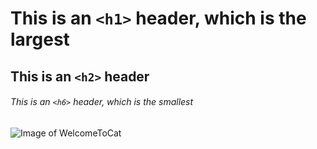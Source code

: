 # This is an `<h1>` header, which is the largest
## This is an `<h2>` header
###### This is an `<h6>` header, which is the smallest

![Image of WelcomeToCat](https://octodex.github.com/images/welcometocat.png)
